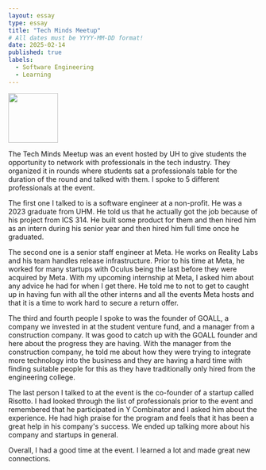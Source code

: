 ```yaml
---
layout: essay
type: essay
title: "Tech Minds Meetup"
# All dates must be YYYY-MM-DD format!
date: 2025-02-14
published: true
labels:
  - Software Engineering
  - Learning
---
```


<img width="100px" class="rounded float-start pe-4" src="../img/techmindsmeetup.jpg">

The Tech Minds Meetup was an event hosted by UH to give students the opportunity to network with professionals in the tech industry. They organized it in rounds where students sat a professionals table for the duration of the round and talked with them. I spoke to 5 different professionals at the event.

The first one I talked to is a software engineer at a non-profit. He was a 2023 graduate from UHM. He told us that he actually got the job because of his project from ICS 314. He built some product for them and then hired him as an intern during his senior year and then hired him full time once he graduated.

The second one is a senior staff engineer at Meta. He works on Reality Labs and his team handles release infrastructure. Prior to his time at Meta, he worked for many startups with Oculus being the last before they were acquired by Meta. With my upcoming internship at Meta, I asked him about any advice he had for when I get there. He told me to not to get to caught up in having fun with all the other interns and all the events Meta hosts and that it is a time to work hard to secure a return offer.

The third and fourth people I spoke to was the founder of GOALL, a company we invested in at the student venture fund, and a manager from a construction company. It was good to catch up with the GOALL founder and here about the progress they are having. With the manager from the construction company, he told me about how they were trying to integrate more technology into the business and they are having a hard time with finding suitable people for this as they have traditionally only hired from the engineering college.

The last person I talked to at the event is the co-founder of a startup called Risotto. I had looked through the list of professionals prior to the event and remembered that he participated in Y Combinator and I asked him about the experience. He had high praise for the program and feels that it has been a great help in his company's success. We ended up talking more about his company and startups in general.

Overall, I had a good time at the event. I learned a lot and made great new connections.
